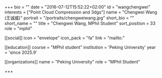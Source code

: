 +++
bio = ""
date = "2016-07-12T15:52:22+02:00"
id = "wangchengwei"
interests = ["Point Cloud Compression and 3dgs"]
name = "Chengwei Wang (王诚威)"
portrait = "/portraits/chengweiwang.jpg"
short_bio = ""
short_name = ""
title = "Chengwei Wang, MPhil Student"
sort_position = 33
role = "mphil"

[[social]]
    icon = "envelope"
    icon_pack = "fa"
    link = "mailto:"

[[education]]
    course = "MPhil student"
    institution = 'Peking University'
    year = 'since 2025.9'

[[organizations]]
    name = "Peking University"
    role = "MPhil Student"


+++

